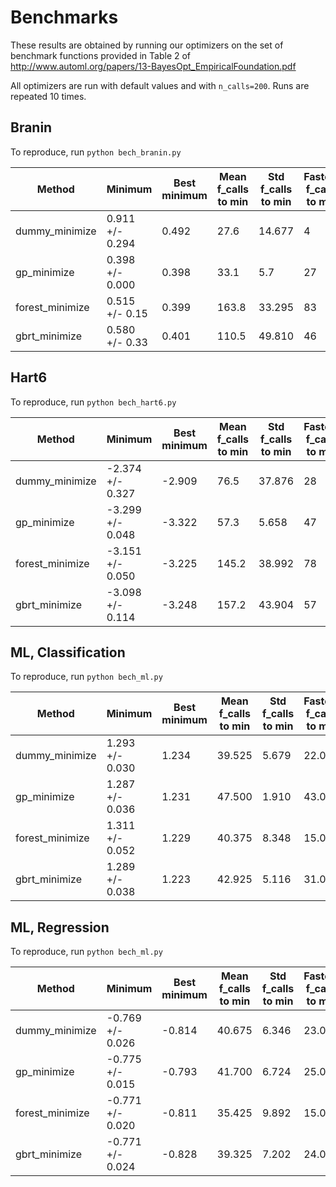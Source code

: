 # Benchmarks

These results are obtained by running our optimizers on the set of benchmark
functions provided in Table 2 of http://www.automl.org/papers/13-BayesOpt_EmpiricalFoundation.pdf

All optimizers are run with default values and with `n_calls=200`. Runs are
repeated 10 times.

## Branin

To reproduce, run `python bech_branin.py`

| Method | Minimum | Best minimum | Mean f_calls to min | Std f_calls to min | Fastest f_calls to min
------------------|------------|-----------|---------------------|--------------------|-----------------------
| dummy_minimize | 0.911 +/- 0.294 |0.492 | 27.6 | 14.677 | 4
| gp_minimize | 0.398 +/- 0.000 |0.398 | 33.1 | 5.7 | 27
| forest_minimize| 0.515 +/- 0.15 |0.399 | 163.8 | 33.295 | 83
| gbrt_minimize | 0.580 +/- 0.33 |0.401 | 110.5 | 49.810 | 46



## Hart6

To reproduce, run `python bech_hart6.py`

| Method | Minimum | Best minimum | Mean f_calls to min | Std f_calls to min | Fastest f_calls to min
------------------|------------|-----------|---------------------|--------------------|-----------------------
| dummy_minimize | -2.374 +/- 0.327 |-2.909 | 76.5 | 37.876 | 28
| gp_minimize | -3.299 +/- 0.048|-3.322 | 57.3 | 5.658 | 47
| forest_minimize | -3.151 +/- 0.050|-3.225 | 145.2 | 38.992 | 78
| gbrt_minimize | -3.098 +/- 0.114 |-3.248 | 157.2 | 43.904 | 57

## ML, Classification

To reproduce, run `python bech_ml.py`

| Method | Minimum | Best minimum | Mean f_calls to min | Std f_calls to min | Fastest f_calls to min
------------------|------------|-----------|---------------------|--------------------|-----------------------
| dummy_minimize | 1.293 +/- 0.030 | 1.234 | 39.525 | 5.679 | 22.000
| gp_minimize | 1.287 +/- 0.036 | 1.231 | 47.500 | 1.910 | 43.000
| forest_minimize | 1.311 +/- 0.052 | 1.229 | 40.375 | 8.348 | 15.000
| gbrt_minimize | 1.289 +/- 0.038 | 1.223 | 42.925 | 5.116 | 31.000


## ML, Regression

To reproduce, run `python bech_ml.py`

| Method | Minimum | Best minimum | Mean f_calls to min | Std f_calls to min | Fastest f_calls to min
------------------|------------|-----------|---------------------|--------------------|-----------------------
| dummy_minimize | -0.769 +/- 0.026 | -0.814 | 40.675 | 6.346 | 23.000
| gp_minimize | -0.775 +/- 0.015 | -0.793 | 41.700 | 6.724 | 25.000
| forest_minimize | -0.771 +/- 0.020 | -0.811 | 35.425 | 9.892 | 15.000
| gbrt_minimize | -0.771 +/- 0.024 | -0.828 | 39.325 | 7.202 | 24.000
